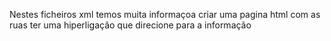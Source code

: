 Nestes ficheiros xml temos muita informaçoa
criar uma pagina html com as ruas
ter uma hiperligação que direcione para a informação